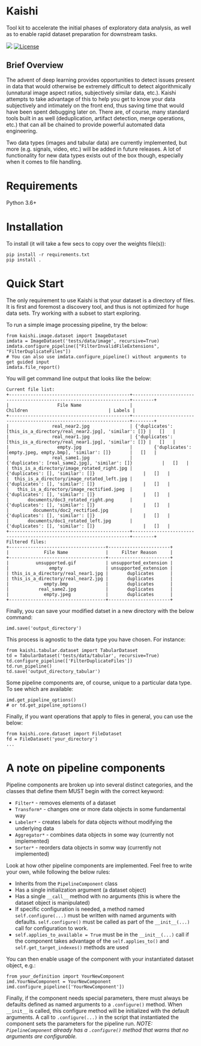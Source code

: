 # Kaishi
Tool kit to accelerate the initial phases of exploratory data analysis, as well as to enable rapid dataset preparation for downstream tasks.

![](https://github.com/kungfuai/kaishi/workflows/build/badge.svg)
[![License](https://img.shields.io/github/license/kungfuai/kaishi)](https://github.com/kungfuai/kaishi/blob/master/LICENSE)
<!--[![PyPI Latest Release](https://img.shields.io/pypi/v/pandas.svg)](https://pypi.org/project/kaishi/)-->

## Brief Overview
The advent of deep learning provides opportunities to detect issues present in data that would otherwise be extremely difficult to detect algorithmically (unnatural image aspect ratios, subjectively similar data, etc.). Kaishi attempts to take advantage of this to help you get to know your data subjectively and intimately on the front end, thus saving time that would have been spent debugging later on. There are, of course, many standard tools built in as well (deduplication, artifact detection, merge operations, etc.) that can all be chained to provide powerful automated data engineering.

Two data types (images and tabular data) are currently implemented, but more (e.g. signals, video, etc.) will be added in future releases. A lot of functionality for new data types exists out of the box though, especially when it comes to file handling.

# Requirements
Python 3.6+

# Installation
To install (it will take a few secs to copy over the weights file(s)):
```
pip install -r requirements.txt
pip install .
```

# Quick Start
The only requirement to use Kaishi is that your dataset is a directory of files. It is first and foremost a discovery tool, and thus is not optimized for huge data sets. Try working with a subset to start exploring.

To run a simple image processing pipeline, try the below:
```
from kaishi.image.dataset import ImageDataset
imdata = ImageDataset('tests/data/image', recursive=True)
imdata.configure_pipeline(["FilterInvalidFileExtensions", "FilterDuplicateFiles"])
# You can also use imdata.configure_pipeline() without arguments to get guided input
imdata.file_report()
```

You will get command line output that looks like the below:
```
Current file list:
+---------------------------------------------+---------------------------------------------------------------------+--------+
|                  File Name                  |                               Children                              | Labels |
+---------------------------------------------+---------------------------------------------------------------------+--------+
|                real_near2.jpg               | {'duplicates': [this_is_a_directory/real_near2.jpg], 'similar': []} |   []   |
|                real_near1.jpg               | {'duplicates': [this_is_a_directory/real_near1.jpg], 'similar': []} |   []   |
|                  empty.jpg                  |        {'duplicates': [empty.jpeg, empty.bmp], 'similar': []}       |   []   |
|                real_same1.jpg               |           {'duplicates': [real_same2.jpg], 'similar': []}           |   []   |
| this_is_a_directory/image_rotated_right.jpg |                  {'duplicates': [], 'similar': []}                  |   []   |
|  this_is_a_directory/image_rotated_left.jpg |                  {'duplicates': [], 'similar': []}                  |   []   |
|   this_is_a_directory/image_rectified.jpeg  |                  {'duplicates': [], 'similar': []}                  |   []   |
|       documents/doc3_rotated_right.png      |                  {'duplicates': [], 'similar': []}                  |   []   |
|         documents/doc2_rectified.jpg        |                  {'duplicates': [], 'similar': []}                  |   []   |
|       documents/doc1_rotated_left.jpg       |                  {'duplicates': [], 'similar': []}                  |   []   |
+---------------------------------------------+---------------------------------------------------------------------+--------+
Filtered files:
+------------------------------------+-----------------------+
|             File Name              |     Filter Reason     |
+------------------------------------+-----------------------+
|          unsupported.gif           | unsupported_extension |
|               empty                | unsupported_extension |
| this_is_a_directory/real_near1.jpg |       duplicates      |
| this_is_a_directory/real_near2.jpg |       duplicates      |
|             empty.bmp              |       duplicates      |
|           real_same2.jpg           |       duplicates      |
|             empty.jpeg             |       duplicates      |
+------------------------------------+-----------------------+
```

Finally, you can save your modified datset in a new directory with the below command:
```
imd.save('output_directory')
```

This process is agnostic to the data type you have chosen. For instance:
```
from kaishi.tabular.dataset import TabularDataset
td = TabularDataset('tests/data/tabular', recursive=True)
td.configure_pipeline(['FilterDuplicateFiles'])
td.run_pipeline()
td.save('output_directory_tabular')
```

Some pipeline components are, of course, unique to a particular data type. To see which are available:
```
imd.get_pipeline_options()
# or td.get_pipeline_options()
```

Finally, if you want operations that apply to files in general, you can use the below:
```
from kaishi.core.dataset import FileDataset
fd = FileDataset('your_directory')
...
```

# A note on pipeline components
Pipeline components are broken up into several distinct categories, and the classes that define them MUST begin with the correct keyword:
* `Filter*` - removes elements of a dataset
* `Transform*` - changes one or more data objects in some fundamental way
* `Labeler*` - creates labels for data objects without modifying the underlying data
* `Aggregator*` - combines data objects in some way (currently not implemented)
* `Sorter*` - reorders data objects in somw way (currently not implemented)

Look at how other pipeline components are implemented. Feel free to write your own, while following the below rules:
* Inherits from the `PipelineComponent` class
* Has a single initialization argument (a dataset object)
* Has a single `__call__` method with no arguments (this is where the dataset object is manipulated)
* If specific configuration is needed, a method named `self.configure(...)` must be written with named arguments with defaults. `self.configure()` must be called as part of the `__init__(...)` call for configuration to work.
* `self.applies_to_available = True` must be in the `__init__(...)` call if the component takes advantage of the `self.applies_to()` and `self.get_target_indexes()` methods are used

You can then enable usage of the component with your instantiated dataset object, e.g.:
```
from your_definition import YourNewComponent
imd.YourNewComponent = YourNewComponent
imd.configure_pipeline(['YourNewComponent'])
```

Finally, if the component needs special parameters, there must always be defaults defined as named arguments to a `.configure()` method. When `__init__` is called, this configure method will be initialized with the default arguments. A call to `.configure(...)` in the script that instantiated the component sets the parameters for the pipeline run.
_NOTE: `PipelineComponent` already has a `.configure()` method that warns that no arguments are configurable._
